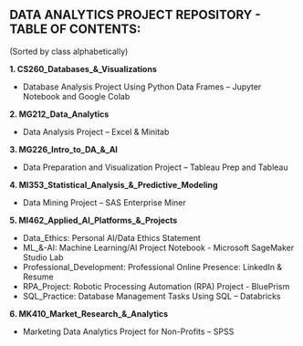 ## DATA ANALYTICS PROJECT REPOSITORY - TABLE OF CONTENTS:
(Sorted by class alphabetically)

**1. CS260_Databases_&_Visualizations**
  -  Database Analysis Project Using Python Data Frames – Jupyter Notebook and Google Colab


**2. MG212_Data_Analytics**
  - Data Analysis Project – Excel & Minitab


**3. MG226_Intro_to_DA_&_AI**
  - Data Preparation and Visualization Project – Tableau Prep and Tableau



**4. MI353_Statistical_Analysis_&_Predictive_Modeling**
  - Data Mining Project – SAS Enterprise Miner


**5. MI462_Applied_AI_Platforms_&_Projects**
  - Data_Ethics: Personal AI/Data Ethics Statement
  - ML_&-AI: Machine Learning/AI Project Notebook - Microsoft SageMaker Studio Lab
  - Professional_Development: Professional Online Presence: LinkedIn & Resume
  - RPA_Project: Robotic Processing Automation (RPA) Project - BluePrism
  - SQL_Practice: Database Management Tasks Using SQL – Databricks

**6. MK410_Market_Research_&_Analytics**
  - Marketing Data Analytics Project for Non-Profits – SPSS
